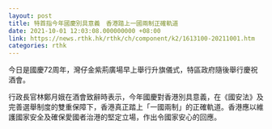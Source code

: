 ```yaml
---
layout: post
title: 特首指今年國慶別具意義　香港踏上一國兩制正確軌道
date: 2021-10-01 12:03:08.000000000 +08:00
link: https://news.rthk.hk/rthk/ch/component/k2/1613100-20211001.htm
categories: rthk
---
```


今日是國慶72周年，灣仔金紫荊廣場早上舉行升旗儀式，特區政府隨後舉行慶祝酒會。

行政長官林鄭月娥在酒會致辭時表示，今年國慶對香港別具意義，在《國安法》及完善選舉制度的雙重保障下，香港真正踏上「一國兩制」的正確軌道。香港應以維護國家安全及確保愛國者治港的堅定立場，作出令國家安心的回應。
